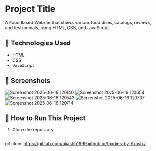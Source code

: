 # Project Title

A Food Based Website that shows various food dises, catalogs, reviews, and testimonials,  using HTML, CSS, and JavaScript.


## 🔧 Technologies Used

- HTML
- CSS
- JavaScript  

## 📸 Screenshots
![Screenshot 2025-06-16 120140](https://github.com/user-attachments/assets/84c2977b-4d65-4a70-936e-e467b9348fe2)
![Screenshot 2025-06-16 120654](https://github.com/user-attachments/assets/975968e4-965b-4a9e-8111-26d886fc2e7f)
![Screenshot 2025-06-16 120543](https://github.com/user-attachments/assets/90b5d63b-4dda-4b37-b0e0-a9c34bfdeb67)
![Screenshot 2025-06-16 120737](https://github.com/user-attachments/assets/1c476389-c31c-4cb5-bed1-73861c2a45d0)
![Screenshot 2025-06-16 120714](https://github.com/user-attachments/assets/7eb24547-43a2-4921-a2e6-f2cc017280e0)



## 🚀 How to Run This Project

1. Clone the repository  
   ```bash
  git clone https://github.com/akashb1999.github.io/foodies-by-Akash./
